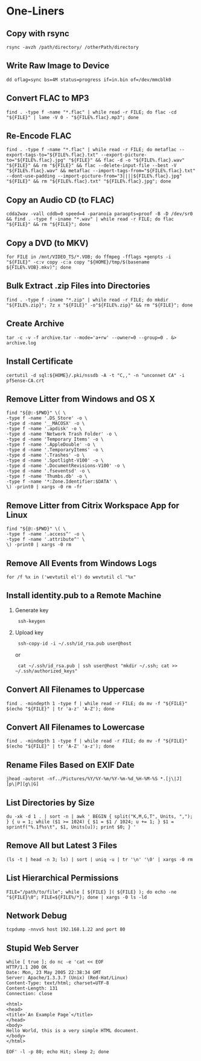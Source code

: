 # One-Liners

## Copy with rsync
	rsync -avzh /path/directory/ /otherPath/directory

## Write Raw Image to Device
	dd oflag=sync bs=4M status=progress if=in.bin of=/dev/mmcblk0

## Convert FLAC to MP3
	find . -type f -name "*.flac" | while read -r FILE; do flac -cd "${FILE}" | lame -V 0 - "${FILE%.flac}.mp3"; done

## Re-Encode FLAC
	find . -type f -name "*.flac" | while read -r FILE; do metaflac --export-tags-to="${FILE%.flac}.txt" --export-picture-to="${FILE%.flac}.jpg" "${FILE}" && flac -d -o "${FILE%.flac}.wav" "${FILE}" && rm "${FILE}" && flac --delete-input-file --best -V "${FILE%.flac}.wav" && metaflac --import-tags-from="${FILE%.flac}.txt" --dont-use-padding --import-picture-from="3||||${FILE%.flac}.jpg" "${FILE}" && rm "${FILE%.flac}.txt" "${FILE%.flac}.jpg"; done

## Copy an Audio CD (to FLAC)
	cdda2wav -vall cddb=0 speed=4 -paranoia paraopts=proof -B -D /dev/sr0 && find . -type f -iname "*.wav" | while read -r FILE; do flac "${FILE}" && rm "${FILE}"; done

## Copy a DVD (to MKV)
	for FILE in /mnt/VIDEO_TS/*.VOB; do ffmpeg -fflags +genpts -i "${FILE}" -c:v copy -c:a copy "${HOME}/tmp/$(basename ${FILE%.VOB}.mkv)"; done

## Bulk Extract .zip Files into Directories
	find . -type f -iname "*.zip" | while read -r FILE; do mkdir "${FILE%.zip}"; 7z x "${FILE}" -o"${FILE%.zip}" && rm "${FILE}"; done

## Create Archive
	tar -c -v -f archive.tar --mode='a+rw' --owner=0 --group=0 . &> archive.log

## Install Certificate
	certutil -d sql:${HOME}/.pki/nssdb -A -t "C,," -n "unconnet CA" -i pfSense-CA.crt

## Remove Litter from Windows and OS X
	find "${@:-$PWD}" \( \
	-type f -name '.DS_Store' -o \
	-type d -name '__MACOSX' -o \
	-type f -name '.apdisk' -o \
	-type d -name 'Network Trash Folder' -o \
	-type d -name 'Temporary Items' -o \
	-type f -name '.AppleDouble' -o \
	-type d -name '.TemporaryItems' -o \
	-type d -name '.Trashes' -o \
	-type d -name '.Spotlight-V100' -o \
	-type d -name '.DocumentRevisions-V100' -o \
	-type d -name '.fseventsd' -o \
	-type f -name 'Thumbs.db' -o \
	-type f -name '*:Zone.Identifier:$DATA' \
	\) -print0 | xargs -0 rm -fr

## Remove Litter from Citrix Workspace App for Linux
	find "${@:-$PWD}" \( \
	-type f -name '.access^' -o \
	-type f -name '.attribute^' \
	\) -print0 | xargs -0 rm

## Remove All Events from Windows Logs
	for /f %x in ('wevtutil el') do wevtutil cl "%x"

## Install identity.pub to a Remote Machine
1. Generate key

		ssh-keygen

2. Upload key

		ssh-copy-id -i ~/.ssh/id_rsa.pub user@host

	or

		cat ~/.ssh/id_rsa.pub | ssh user@host "mkdir ~/.ssh; cat >> ~/.ssh/authorized_keys"

## Convert All Filenames to Uppercase
	find . -mindepth 1 -type f | while read -r FILE; do mv -f "${FILE}" $(echo "${FILE}" | tr 'a-z' 'A-Z'); done

## Convert All Filenames to Lowercase
	find . -mindepth 1 -type f | while read -r FILE; do mv -f "${FILE}" $(echo "${FILE}" | tr 'A-Z' 'a-z'); done

## Rename Files Based on EXIF Date
	jhead -autorot -nf../Pictures/%Y/%Y-%m/%Y-%m-%d_%H-%M-%S *.[j\|J][p\|P][g\|G]

## List Directories by Size
	du -xk -d 1 . | sort -n | awk ' BEGIN { split("K,M,G,T", Units, ","); } { u = 1; while ($1 >= 1024) { $1 = $1 / 1024; u += 1; } $1 = sprintf("%.1f%s\t", $1, Units[u]); print $0; } '

## Remove All but Latest 3 Files
	(ls -t | head -n 3; ls) | sort | uniq -u | tr '\n' '\0' | xargs -0 rm

## List Hierarchical Permissions
	FILE="/path/to/file"; while [ ${FILE} ]( ${FILE} ); do echo -ne "${FILE}\0"; FILE=${FILE%/*}; done | xargs -0 ls -ld

## Network Debug
	tcpdump -nnvvS host 192.168.1.22 and port 80

## Stupid Web Server
	while [ true ]; do nc -e 'cat << EOF
	HTTP/1.1 200 OK
	Date: Mon, 23 May 2005 22:38:34 GMT
	Server: Apache/1.3.3.7 (Unix) (Red-Hat/Linux)
	Content-Type: text/html; charset=UTF-8
	Content-Length: 131
	Connection: close
	
	<html>
	<head>
	<title>`An Example Page`</title>
	</head>
	<body>
	Hello World, this is a very simple HTML document.
	</body>
	</html>
	
	EOF' -l -p 80; echo Hit; sleep 2; done
